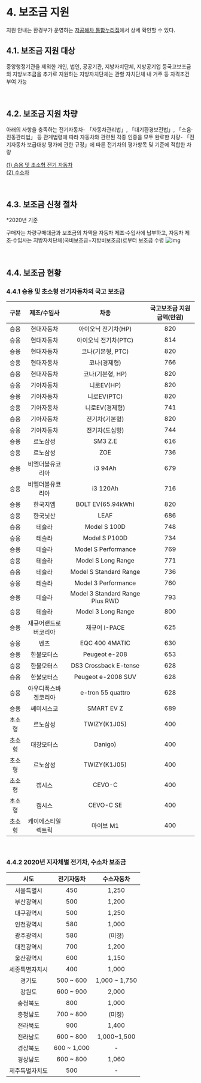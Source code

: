 # 4. 보조금 지원 
지원 안내는 환경부가 운영하는 [저공해차 통합누리집](https://www.ev.or.kr/portal/buyersGuide/incenTive?pMENUMST_ID=21549)에서 상세 확인할 수 있다.

## 4.1. 보조금 지원 대상
중앙행정기관을 제외한 개인, 법인, 공공기관, 지방자치단체, 지방공기업 등국고보조금 외 지방보조금을 추가로 지원하는 지방자치단체는 관할 자치단체 내 거주 등 자격조건 부여 가능

<br/>

## 4.2. 보조금 지원 차량
아래의 사항을 충족하는 전기자동차- 「자동차관리법」, 「대기환경보전법」, 「소음·진동관리법」 등 관계법령에 따라 자동차와 관련된 각종 인증을 모두 완료한 차량- 「전기자동차 보급대상 평가에 관한 규정」에 따른 전기차의 평가항목 및 기준에 적합한 차량

[(1) 승용 및 초소형 전기 자동차](https://www.notion.so/1-5080faa423074e67be18e4776226a7e5)
<br/>
[(2) 수소차](https://www.notion.so/2-de9adfc90de04ccc8fda44869e14684b)

<br/>

## 4.3. 보조금 신청 절차
*2020년 기준

구매자는 차량구매대금과 보조금의 차액을 자동차 제조‧수입사에 납부하고, 자동차 제조‧수입사는 지방자치단체(국비보조금+지방비보조금)로부터 보조금 수령
![img](https://s3.us-west-2.amazonaws.com/secure.notion-static.com/3198ecfe-2861-4236-8047-f6aefe1e7403/Untitled.png?X-Amz-Algorithm=AWS4-HMAC-SHA256&X-Amz-Credential=AKIAT73L2G45O3KS52Y5%2F20201206%2Fus-west-2%2Fs3%2Faws4_request&X-Amz-Date=20201206T231009Z&X-Amz-Expires=86400&X-Amz-Signature=f4a6ef1086cc429f43e11d287386a6c457abcfb4647ff5417f427c9b5d5da2d2&X-Amz-SignedHeaders=host&response-content-disposition=filename%20%3D%22Untitled.png%22)

<br/>

## 4.4. 보조금 현황

### 4.4.1 승용 및 초소형 전기자동차의 국고 보조금
| 구분 | 제조/수입사 | 차종 | 국고보조금 지원금액(만원) | 
| :------: |:------: | :------: | :------: |
| 승용 | 현대자동차 | 아이오닉 전기차(HP) | 820 | 
| 승용 | 현대자동차 | 아이오닉 전기차(PTC) | 814 | 
| 승용 | 현대자동차 | 코나(기본형, PTC) | 820 | 
| 승용 | 현대자동차 | 코나(경제형) | 766 | 
| 승용 | 현대자동차 | 코나(기본형, HP) | 820 | 
| 승용 | 기아자동차 | 니로EV(HP) | 820 | 
| 승용 | 기아자동차 | 니로EV(PTC) | 820 | 
| 승용 | 기아자동차 | 니로EV(경제형) | 741 | 
| 승용 | 기아자동차 | 전기차(기본형) | 820 | 
| 승용 | 기아자동차 | 전기차(도심형) | 744 | 
| 승용 | 르노삼성 | SM3 Z.E | 616 | 
| 승용 | 르노삼성 | ZOE | 736 | 
| 승용 | 비엠더블유코리아 | i3 94Ah | 679 | 
| 승용 | 비엠더블유코리아 | i3 120Ah | 716 | 
| 승용 | 한국지엠 | BOLT EV(65.94kWh) | 820 | 
| 승용 | 한국닛산 | LEAF | 686 | 
| 승용 | 테슬라 | Model S 100D | 748 | 
| 승용 | 테슬라 | Model S P100D | 734 | 
| 승용 | 테슬라 | Model S Performance | 769 | 
| 승용 | 테슬라 | Model S Long Range | 771 | 
| 승용 | 테슬라 | Model S Standard Range | 736 | 
| 승용 | 테슬라 | Model 3 Performance | 760 | 
| 승용 | 테슬라 | Model 3 Standard Range Plus RWD | 793 | 
| 승용 | 테슬라 | Model 3 Long Range | 800 | 
| 승용 | 재규어랜드로버코리아 | 재규어 I-PACE | 625 | 
| 승용 | 벤츠 | EQC 400 4MATIC | 630 | 
| 승용 | 한불모터스 | Peugeot e-208 | 653 | 
| 승용 | 한불모터스 | DS3 Crossback E-tense | 628 | 
| 승용 | 한불모터스 | Peugeot e-2008 SUV | 628 | 
| 승용 | 아우디폭스바겐코리아 | e-tron 55 quattro | 628 | 
| 승용 | 쎄미시스코 | SMART EV Z | 689 | 
| 초소형 | 르노삼성 | TWIZY(K1J05)| 400 | 
| 초소형 | 대창모터스 | Danigo)| 400 | 
| 초소형 | 르노삼성 | TWIZY(K1J05)| 400 | 
| 초소형 | 캠시스 | CEVO-C | 400 | 
| 초소형 | 캠시스 | CEVO-C SE | 400 | 
| 초소형 | 케이에스티일렉트릭 | 마이브 M1 | 400 | 

<br/>

### 4.4.2 2020년 지자체별 전기차, 수소차 보조금
	
| 시도 | 전기자동차 | 수소자동차 |  
| :------: |:------: | :------: |
| 서울특별시 | 450 | 1,250 |  
| 부산광역시 | 500	| 1,200 |  
| 대구광역시 | 500 | 1,250 |  
| 인천광역시 | 580 | 1,000 |  
| 광주광역시 | 580 | (미정) |  
| 대전광역시 | 700 | 1,200 |  
| 울산광역시 | 600 | 1,150 |  
| 세종특별자치시 | 400 | 1,000 |  
| 경기도 | 500 ~ 600 | 1,000 ~ 1,750 |  
| 강원도 | 600 ~ 900 | 2,000 |  
| 충청북도 | 800 | 1,000 |  
| 충청남도 | 700 ~ 800 | (미정) |  
| 전라북도 | 900 | 1,400 |  
| 전라남도 | 600 ~ 800 | 1,000~1,500 |  
| 경상북도 | 600 ~ 1,000 | - |  
| 경상남도 | 600 ~ 800 | 1,060 |  
| 제주특별자치도 | 500 | - |  
